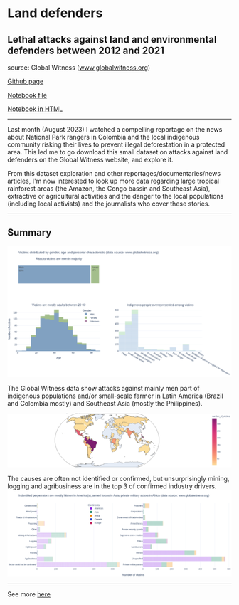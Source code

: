 # Land defenders
## Lethal attacks against land and environmental defenders between 2012 and 2021
source: Global Witness (www.globalwitness.org)

[Github page](https://Elle-est-au-nord.github.io/explore-datasets/)

[Notebook file](https://github.com/Elle-est-au-nord/explore-datasets/blob/main/land_defenders/land-defenders.ipynb)

[Notebook in HTML](https://github.com/Elle-est-au-nord/explore-datasets/blob/main/land_defenders/land-defenders.html)

___

Last month (August 2023) I watched a compelling reportage on the news about National Park rangers in Colombia and the local indigenous community risking their lives to prevent illegal deforestation in a protected area.
This led me to go download this small dataset on attacks against land defenders on the Global Witness website, and explore it.

From this dataset exploration and other reportages/documentaries/news articles, I'm now interested to look up more data regarding large tropical rainforest areas (the Amazon, the Congo bassin and Southeast Asia), extractive or agricultural activities and the danger to the local populations (including local activists) and the journalists who cover these stories.

___

## Summary

![Gender, age and characteristics of the victims](img/subplot_fig1_2_3.png)

The Global Witness data show attacks against mainly men part of indigenous populations and/or small-scale farmer in Latin America (Brazil and Colombia mostly) and Southeast Asia (mostly the Philippines).

![Locations of attacks](img/choropleth_countries.png)

The causes are often not identified or confirmed, but unsurprisingly mining, logging and agribusiness are in the top 3 of confirmed industry drivers.
![Causes and perpetrators](img/subplot_fig8_9.png)

___

See more [here](https://Elle-est-au-nord.github.io/explore-datasets/)
